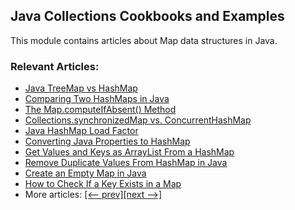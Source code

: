 ## Java Collections Cookbooks and Examples

This module contains articles about Map data structures in Java.

### Relevant Articles: 
- [Java TreeMap vs HashMap](https://www.baeldung.com/java-treemap-vs-hashmap)
- [Comparing Two HashMaps in Java](https://www.baeldung.com/java-compare-hashmaps)
- [The Map.computeIfAbsent() Method](https://www.baeldung.com/java-map-computeifabsent)
- [Collections.synchronizedMap vs. ConcurrentHashMap](https://www.baeldung.com/java-synchronizedmap-vs-concurrenthashmap)
- [Java HashMap Load Factor](https://www.baeldung.com/java-hashmap-load-factor)
- [Converting Java Properties to HashMap](https://www.baeldung.com/java-convert-properties-to-hashmap)
- [Get Values and Keys as ArrayList From a HashMap](https://www.baeldung.com/java-values-keys-arraylists-hashmap)
- [Remove Duplicate Values From HashMap in Java](https://www.baeldung.com/java-hashmap-delete-duplicates)
- [Create an Empty Map in Java](https://www.baeldung.com/java-create-empty-map)
- [How to Check If a Key Exists in a Map](https://www.baeldung.com/java-map-key-exists)
- More articles: [[<-- prev]](/core-java-modules/core-java-collections-maps-2)[[next -->]](/core-java-modules/core-java-collections-maps-4)
